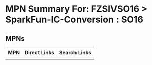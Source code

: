 



# MPN Summary For: FZSIVSO16 > SparkFun-IC-Conversion : SO16

## MPNs
  

|MPN|Direct Links|Search Links|
| :--- | :--- | :--- |
||||
